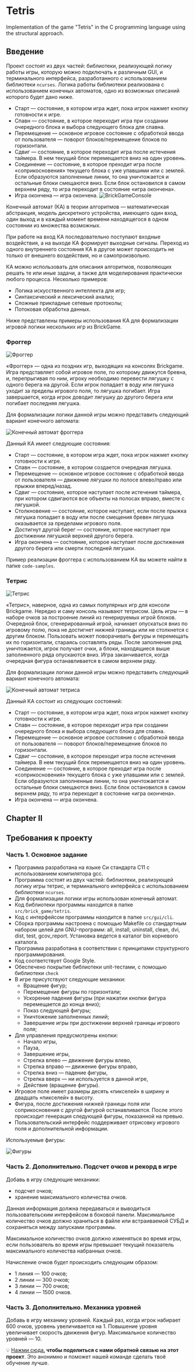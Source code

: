 # Tetris

Implementation of the game "Tetris" in the C programming language using the structural approach.

## Введение

Проект состоят из двух частей: библиотеки, реализующей логику работы игры, которую можно подключать к различным GUI, и терминального интерфейса, разработанного с использованием библиотеки `ncurses`. Логика работы библиотеки реализована с использованием конечных автоматов, одно из возможных описаний которого будет дано ниже.

- Старт — состояние, в котором игра ждет, пока игрок нажмет кнопку готовности к игре.
- Спавн — состояние, в которое переходит игра при создании очередного блока и выбора следующего блока для спавна.
- Перемещение — основное игровое состояние с обработкой ввода от пользователя — поворот блоков/перемещение блоков по горизонтали.
- Сдвиг — состояние, в которое переходит игра после истечения таймера. В нем текущий блок перемещается вниз на один уровень.
- Соединение — состояние, в которое преходит игра после «соприкосновения» текущего блока с уже упавшими или с землей. Если образуются заполненные линии, то она уничтожается и остальные блоки смещаются вниз. Если блок остановился в самом верхнем ряду, то игра переходит в состояние «игра окончена».
- Игра окончена — игра окончена.
![BrickGameConsole](misc/images/brickgame-console.jpg)


Конечный автомат (КА) в теории алгоритмов — математическая абстракция, модель дискретного устройства, имеющего один вход, один выход и в каждый момент времени находящегося в одном состоянии из множества возможных.

При работе на вход КА последовательно поступают входные воздействия, а на выходе КА формирует выходные сигналы. Переход из одного внутреннего состояния КА в другое может происходить не только от внешнего воздействия, но и самопроизвольно.

КА можно использовать для описания алгоритмов, позволяющих решать те или иные задачи, а также для моделирования практически любого процесса. Несколько примеров:

- Логика искусственного интеллекта для игр;
- Синтаксический и лексический анализ;
- Сложные прикладные сетевые протоколы;
- Потоковая обработка данных.  

Ниже представлены примеры использования КА для формализации игровой логики нескольких игр из BrickGame.

### Фроггер

![Фроггер](misc/images/frogger-game.png)

«Фроггер» — одна из поздних игр, выходящих на консолях Brickgame. Игра представляет собой игровое поле, по которому движутся бревна, и, перепрыгивая по ним, игроку необходимо перевести лягушку с одного берега на другой. Если игрок попадает в воду или лягушка уходит за пределы игрового поля, то лягушка погибает. Игра завершается, когда игрок доводит лягушку до другого берега или погибает последняя лягушка.

Для формализации логики данной игры можно представить следующий вариант конечного автомата:

![Конечный автомат фроггера](misc/images/frogger.jpg)

Данный КА имеет следующие состояния:

- Старт — состояние, в котором игра ждет, пока игрок нажмет кнопку готовности к игре.
- Спавн — состояние, в котором создается очередная лягушка.
- Перемещение — основное игровое состояние с обработкой ввода от пользователя — движение лягушки по полосе влево/право или прыжки вперед/назад.
- Сдвиг — состояние, которое наступает после истечения таймера, при котором сдвигаются все объекты на полосах вправо, вместе с лягушкой.
- Столкновение — состояние, которое наступает, если после прыжка лягушка попадает в воду или после смещения бревен лягушка оказывается за пределами игрового поля.
- Достигнут другой берег — состояние, которое наступает при достижении лягушкой верхней другого берега.
- Игра окончена — состояние, которое наступает после достижения другого берега или смерти последней лягушки.

Пример реализации фроггера с использованием КА вы можете найти в папке `code-samples`.

### Тетрис

![Тетрис](misc/images/tetris-game.png)

«Тетрис», наверное, одна из самых популярных игр для консоли Brickgame. Нередко и саму консоль называют тетрисом. Цель игры — в наборе очков за построение линий из генерируемых игрой блоков. Очередной блок, сгенерированный игрой, начинает опускаться вниз по игровому полю, пока не достигнет нижней границы или не столкнется с другим блоком. Пользовать может поворачивать фигуры и перемещать их по горизонтали, стараясь составлять ряды. После заполнения ряд уничтожается, игрок получает очки, а блоки, находящиеся выше заполненного ряда опускаются вниз. Игра заканчивается, когда очередная фигура останавливается в самом верхнем ряду.

Для формализации логики данной игры можно представить следующий вариант конечного автомата:

![Конечный автомат тетриса](misc/images/tetris.png)

Данный КА состоит из следующих состояний:

- Старт — состояние, в котором игра ждет, пока игрок нажмет кнопку готовности к игре.
- Спавн — состояние, в которое переходит игра при создании очередного блока и выбора следующего блока для спавна.
- Перемещение — основное игровое состояние с обработкой ввода от пользователя — поворот блоков/перемещение блоков по горизонтали.
- Сдвиг — состояние, в которое переходит игра после истечения таймера. В нем текущий блок перемещается вниз на один уровень.
- Соединение — состояние, в которое преходит игра после «соприкосновения» текущего блока с уже упавшими или с землей. Если образуются заполненные линии, то она уничтожается и остальные блоки смещаются вниз. Если блок остановился в самом верхнем ряду, то игра переходит в состояние «игра окончена».
- Игра окончена — игра окончена.

## Chapter II <div id="chapter-ii"></div>
## Требования к проекту

### Часть 1. Основное задание


- Программа разработана на языке Си стандарта C11 с использованием компилятора gcc.
- Программа состоят из двух частей: библиотеки, реализующей логику игры тетрис, и терминального интерфейса с использованием библиотеки `ncurses`.
- Для формализации логики игры использован конечный автомат.
- Код библиотеки программы находится в папке `src/brick_game/tetris`.
- Код с интерфейсом программы находится в папке `src/gui/cli`.
- Сборка программы настроена с помощью Makefile со стандартным набором целей для GNU-программ: all, install, uninstall, clean, dvi, dist, test, gcov_report. Установка ведется в каталог bin корневого каталога.
- Программа разработана в соответствии с принципами структурного программирования.
- Код соответствует Google Style.
- Обеспечено покрытие библиотеки unit-тестами, с помощью библиотеки `check` 
- В игре присутствуют следующие механики:
  - Вращение фигур;
  - Перемещение фигуры по горизонтали;
  - Ускорение падения фигуры (при нажатии кнопки фигура перемещается до конца вниз);
  - Показ следующей фигуры;
  - Уничтожение заполненных линий;
  - Завершение игры при достижении верхней границы игрового поля;
- Для управления предусмотрены кнопки:
  - Начало игры,
  - Пауза,
  - Завершение игры,
  - Стрелка влево — движение фигуры влево,
  - Стрелка вправо — движение фигуры вправо,
  - Стрелка вниз — падение фигуры,
  - Стрелка вверх — ни используется в данной игре,
  - Действие (вращение фигуры).
- Игровое поле имеет размеры десять «пикселей» в ширину и двадцать «пикселей» в высоту.
- Фигура, после достижения нижней границы поля или соприкосновения с другой фигурой останавливается. После этого происходит генерация следующей фигуры, показанной на превью.
- Пользовательский интерфейс поддерживает отрисовку игрового поля и дополнительной информации.

Используемые фигуры:

![Фигуры](misc/images/tetris-pieces.png)

### Часть 2. Дополнительно. Подсчет очков и рекорд в игре

Добавь в игру следующие механики:

- подсчет очков;
- хранение максимального количества очков.

Данная информация должна передаваться и выводиться пользовательским интерфейсом в боковой панели. Максимальное количество очков должно храниться в файле или встраиваемой СУБД и сохраняться между запусками программы.

Максимальное количество очков должно изменяться во время игры, если пользователь во время игры превышает текущий показатель максимального количества набранных очков.

Начисление очков будет происходить следующим образом:

- 1 линия — 100 очков;
- 2 линии — 300 очков;
- 3 линии — 700 очков;
- 4 линии — 1500 очков.

### Часть 3. Дополнительно. Механика уровней

Добавь в игру механику уровней. Каждый раз, когда игрок набирает 600 очков, уровень увеличивается на 1. Повышение уровня увеличивает скорость движения фигур. Максимальное количество уровней — 10.

💡 [Нажми сюда](https://forms.yandex.ru/cloud/65d4a02673cee73bdc52da80/)**, чтобы поделиться с нами обратной связью на этот проект**. Это анонимно и поможет нашей команде сделать твоё обучение лучше.
